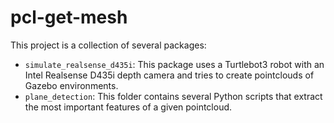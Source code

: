 # pcl-get-mesh
This project is a collection of several packages:
- `simulate_realsense_d435i`: This package uses a Turtlebot3 robot with an Intel Realsense D435i depth camera and tries to create pointclouds of Gazebo environments.
- `plane_detection`: This folder contains several Python scripts that extract the most important features of a given pointcloud.

